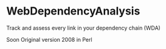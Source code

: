 # WebDependencyAnalysis
Track and assess every link in your dependency chain (WDA)


Soon
Original version 2008 in Perl
